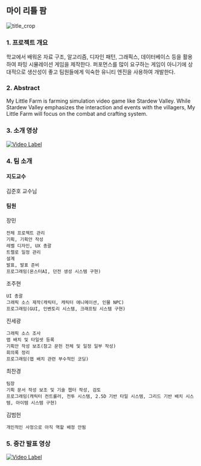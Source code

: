 ## 마이 리틀 팜
![title_crop](https://user-images.githubusercontent.com/18157660/77714274-f0869080-701b-11ea-8ce8-e6f3d0ecb972.png)

### 1. 프로젝트 개요
학교에서 배워온 자료 구조, 알고리즘, 디자인 패턴, 그래픽스, 데이터베이스 등을 활용하여 파밍 시뮬레이션 게임을 제작한다. 퍼포먼스를 많이 요구하는 게임이 아니기에 상대적으로 생산성이 좋고 팀원들에게 익숙한 유니티 엔진을 사용하여 개발한다.

### 2. Abstract
My Little Farm is farming simulation video game like Stardew Valley. While Stardew Valley emphasizes the interaction and events with the villagers, My Little Farm will focus on the combat and crafting system.

### 3. 소개 영상
[![Video Label](http://img.youtube.com/vi/k6xTlyUFXvk/0.jpg)](https://youtu.be/k6xTlyUFXvk?t=0s)

### 4. 팀 소개
#### 지도교수  
김준호 교수님

#### 팀원
장민
```
전체 프로젝트 관리
기획, 기획안 작성
레벨 디자인, UX 총괄
트렐로 일정 관리
설계
발표, 발표 준비
프로그래밍(몬스터AI, 던전 생성 시스템 구현)
```

조주현
```
UI 총괄
그래픽 소스 제작(캐릭터, 캐릭터 애니메이션, 인물 NPC)
프로그래밍(GUI, 인벤토리 시스템, 크래프팅 시스템 구현)
```

진세광
```
그래픽 소스 조사
맵 배치 및 타일셋 등록
기획안 작성 보조(참고 문헌 전체 및 일정 일부 작성)
회의록 정리
프로그래밍(맵 배치 관련 부수적인 코딩)
```

최찬경
```
팀장
기획 문서 작성 보조 및 기술 챕터 작성, 검토
프로그래밍(캐릭터 컨트롤러, 전투 시스템, 2.5D 기반 타일 시스템, 그리드 기반 배치 시스템, 아이템 시스템 구현)
```

김범헌
```
개인적인 사정으로 아직 역할 배정 안됨
```

### 5. 중간 발표 영상
[![Video Label](http://img.youtube.com/vi/L2v36Jh5avs/0.jpg)](https://youtu.be/L2v36Jh5avs=0s)
